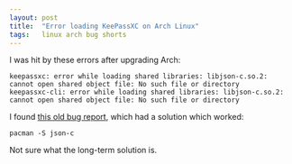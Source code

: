 ```yaml
---
layout: post
title:  "Error loading KeePassXC on Arch Linux"
tags:   linux arch bug shorts
---
```


I was hit by these errors after upgrading Arch:

```
keepassxc: error while loading shared libraries: libjson-c.so.2: cannot open shared object file: No such file or directory
keepassxc-cli: error while loading shared libraries: libjson-c.so.2: cannot open shared object file: No such file or directory
```

I found [this old bug report][bug-report], which had a solution which worked:

    pacman -S json-c

Not sure what the long-term solution is.


[bug-report]: https://bugs.archlinux.org/task/48037
